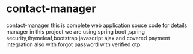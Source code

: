 # contact-manager
contact-manager
this is complete web application souce code for details manager
in this project we are using spring boot ,spring security,thymeleaf,bootstrap javascript ajax and covered payment integration also with forgot password with verified otp
